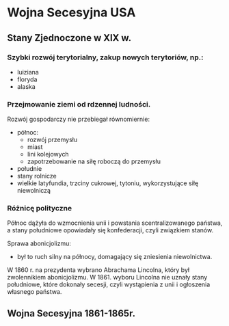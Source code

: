 # Wojna Secesyjna USA

## Stany Zjednoczone w XIX w.

### Szybki rozwój terytorialny, zakup nowych terytoriów, np.:
- luiziana
- floryda
- alaska

### Przejmowanie ziemi od rdzennej ludności.

Rozwój gospodarczy nie przebiegał równomiernie:
- północ:
    - rozwój przemysłu
    - miast
    - lini kolejowych
    - zapotrzebowanie na siłę roboczą do przemysłu
- południe
- stany rolnicze
- wielkie latyfundia, trzciny cukrowej, tytoniu, wykorzystujące siłę niewolniczą

### Różnicę polityczne

Północ dążyła do wzmocnienia unii i powstania scentralizowanego państwa, a stany południowe opowiadały się konfederacji, czyli związkiem stanów.

Sprawa abonicjolizmu:
- był to ruch silny na północy, domagający się zniesienia niewolnictwa.

W 1860 r. na prezydenta wybrano Abrachama Lincolna, który był zwolennikiem abonicjolizmu.
W 1861. wyboru Lincolna nie uznały stany południowe, które dokonały secesji, czyli wystąpienia z unii i ogłoszenia własnego państwa.

## Wojna Secesyjna 1861-1865r.
